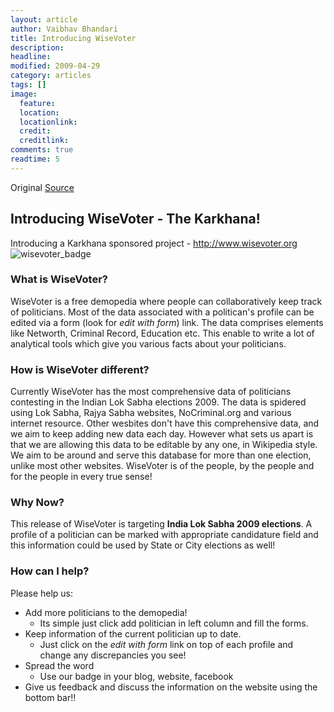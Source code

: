 ```yaml
---
layout: article
author: Vaibhav Bhandari
title: Introducing WiseVoter
description: 
headline: 
modified: 2009-04-29
category: articles
tags: []
image: 
  feature: 
  location: 
  locationlink: 
  credit: 
  creditlink: 
comments: true
readtime: 5
---
```

Original [Source](http://thekarkhana.vitraag.com/2009/04/introducing-wisevoter/ "Permalink to Introducing WiseVoter - The Karkhana!")

## Introducing WiseVoter - The Karkhana!

Introducing a Karkhana sponsored project - http://www.wisevoter.org ![wisevoter_badge][1] 

### What is WiseVoter?
WiseVoter is a free demopedia where people can collaboratively keep track of politicians. Most of the data associated with a politican's profile can be edited via a form (look for _edit with form_) link. The data comprises elements like Networth, Criminal Record, Education etc. This enable to write a lot of analytical tools which give you various facts about your politicians.

### How is WiseVoter different?
Currently WiseVoter has the most comprehensive data of politicians contesting in the Indian Lok Sabha elections 2009. The data is spidered using Lok Sabha, Rajya Sabha websites, NoCriminal.org and various internet resource. Other wesbites don't have this comprehensive data, and we aim to keep adding new data each day. However what sets us apart is that we are allowing this data to be editable by any one, in Wikipedia style. We aim to be around and serve this database for more than one election, unlike most other websites. WiseVoter is of the people, by the people and for the people in every true sense!

### Why Now?
This release of WiseVoter is targeting **India Lok Sabha 2009 elections**. A profile of a politician can be marked with appropriate candidature field and this information could be used by State or City elections as well! 

### How can I help?
Please help us:

* Add more politicians to the demopedia!
    - Its simple just click add politician in left column and fill the forms. 
* Keep information of the current politician up to date. 
    - Just click on the _edit with form_ link on top of each profile and change any discrepancies you see!
 * Spread the word 
    - Use our badge in your blog, website, facebook
 * Give us feedback and discuss the information on the website using the bottom bar!! 

[1]: http://thekarkhana.vitraag.com/wp-content/uploads/2009/04/wisevoter_badge.jpg (wisevoter_badge)